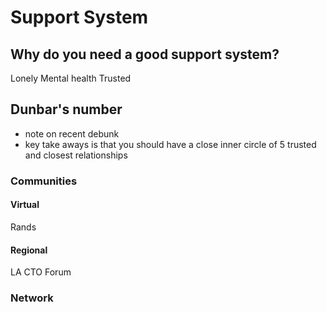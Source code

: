 # Support System

## Why do you need a good support system?
Lonely
Mental health
Trusted 

## Dunbar's number
* note on recent debunk
* key take aways is that you should have a close inner circle of 5 trusted and closest relationships

### Communities
#### Virtual
Rands
#### Regional
LA CTO Forum

### Network
